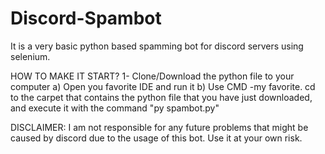 # Discord-Spambot
It is a very basic python based spamming bot for discord servers using selenium.

HOW TO MAKE IT START?
1- Clone/Download the python file to your computer
  a) Open you favorite IDE and run it
  b) Use CMD -my favorite. cd to the carpet that contains the python file that you have just downloaded, and execute it with the command "py spambot.py"

DISCLAIMER:
I am not responsible for any future problems that might be caused by discord due to the usage of this bot. Use it at your own risk.
